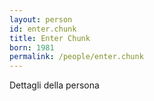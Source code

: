 ```yaml
---
layout: person
id: enter.chunk
title: Enter Chunk
born: 1981
permalink: /people/enter.chunk
---
```


Dettagli della persona 